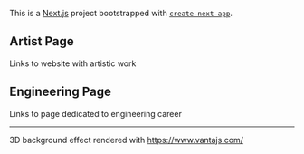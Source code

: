 This is a [Next.js](https://nextjs.org/) project bootstrapped with [`create-next-app`](https://github.com/vercel/next.js/tree/canary/packages/create-next-app).

## Artist Page

Links to website with artistic work

## Engineering Page

Links to page dedicated to engineering career

---

3D background effect rendered with https://www.vantajs.com/
